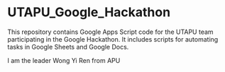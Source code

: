 # UTAPU_Google_Hackathon

This repository contains Google Apps Script code for the UTAPU team participating in the Google Hackathon. It includes scripts for automating tasks in Google Sheets and Google Docs.

I am the leader Wong Yi Ren from APU
